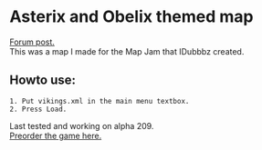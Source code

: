 # Asterix and Obelix themed map
[Forum post.](http://forums.wolfire.com/viewtopic.php?f=16&t=18326#p195110)  
This was a map I made for the Map Jam that IDubbbz created.
## Howto use:  
	1. Put vikings.xml in the main menu textbox.  
	2. Press Load.  
	
Last tested and working on alpha 209.  
[Preorder the game here.](http://www.wolfire.com/overgrowth)
